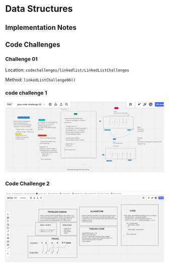 # Data Structures

## Implementation Notes

## Code Challenges

### Challenge 01

Location: `codechallenges/linkedlist/LinkedListChallenges`

Method: `linkedListChallenge06()`


### code challenge 1

![array-reverse](/java/imgs/array-reverse.png)


### Code Challenge 2

![array-insert-shift](/java/imgs/array-insert-shift.png)
